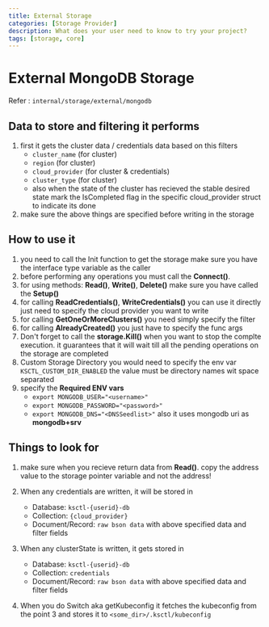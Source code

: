 ```yaml
---
title: External Storage
categories: [Storage Provider]
description: What does your user need to know to try your project?
tags: [storage, core]
---
```


# External MongoDB Storage

Refer : `internal/storage/external/mongodb`

## Data to store and filtering it performs
1. first it gets the cluster data / credentials data based on this filters
    - `cluster_name` (for cluster)
    - `region` (for cluster)
    - `cloud_provider` (for cluster & credentials)
    - `cluster_type` (for cluster)
    - also when the state of the cluster has recieved the stable desired state mark the IsCompleted flag in the specific cloud_provider struct to indicate its done
2. make sure the above things are specified before writing in the storage

## How to use it 
1. you need to call the Init function to get the storage make sure you have the interface type variable as the caller
2. before performing any operations you must call the **Connect()**.
3. for using methods: **Read()**, **Write()**, **Delete()** make sure you have called the **Setup()**
4. for calling **ReadCredentials()**, **WriteCredentials()** you can use it directly just need to specify the cloud provider you want to write
5. for calling **GetOneOrMoreClusters()** you need simply specify the filter
6. for calling **AlreadyCreated()** you just have to specify the func args
7. Don't forget to call the **storage.Kill()** when you want to stop the complte execution. it guarantees that it will wait till all the pending operations on the storage are completed
8. Custom Storage Directory you would need to specify the env var `KSCTL_CUSTOM_DIR_ENABLED` the value must be directory names wit space separated
9. specify the **Required ENV vars**
    - `export MONGODB_USER="<username>"`
    - `export MONGODB_PASSWORD="<password>"`
    - `export MONGODB_DNS="<DNSSeedlist>"`
    also it uses mongodb uri as **mongodb+srv**

## Things to look for
1. make sure when you recieve return data from **Read()**. copy the address value to the storage pointer variable and not the address!
2. When any credentials are written, it will be stored in 
    - Database: `ksctl-{userid}-db`
    - Collection: `{cloud_provider}`
    - Document/Record: `raw bson data` with above specified data and filter fields
3. When any clusterState is written, it gets stored in
    - Database: `ksctl-{userid}-db`
    - Collection: `credentials`
    - Document/Record: `raw bson data` with above specified data and filter fields

4. When you do Switch aka getKubeconfig it fetches the kubeconfig from the point 3 and stores it to `<some_dir>/.ksctl/kubeconfig`

